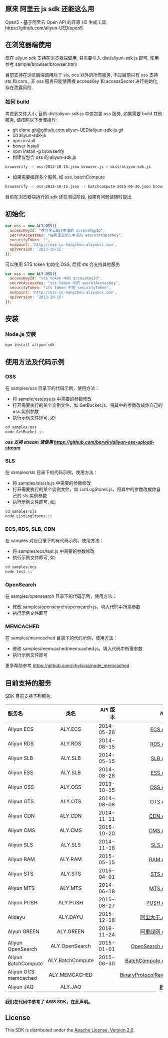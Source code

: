 ## 原来 阿里云 js sdk 还能这么用

Open5 - 基于阿里云 Open API 的开源 H5 生成工具　https://github.com/aliyun-UED/open5

## 在浏览器端使用

现在 aliyun sdk 支持在浏览器端调用, 只需要引入 dist/aliyun-sdk.js 即可, 使用参考 sample/browser/browser.html

目前支持在浏览器端调用除了 sls, ocs 以外的所有服务, 不过目前只有 oss 支持 sts 和 cors , 非 oss 服务只能使用根 accessKey 和 accessSecret 进行初始化, 存在泄露风险.

### 如何 build

考虑到文件大小, 目前 dist/aliyun-sdk.js 中仅包含 oss 服务, 如果需要 build 其他服务, 请按照以下步骤操作:

- git clone git@github.com:aliyun-UED/aliyun-sdk-js.git
- cd aliyun-sdk-js
- npm install
- bower install
- npm install -g browserify
- 构建仅包含 oss 的 aliyun-sdk.js

```sh
browserify -r oss-2013-10-15.json browser.js > dist/aliyun-sdk.js
```

- 如果需要编译多个服务, 如 oss, batchCompute

```sh
browserify -r oss-2013-10-15.json -r batchcompute-2015-06-30.json browser.js > dist/aliyun-sdk.js
```

目前在浏览器端运行的 sdk 还在测试阶段, 如果有问题请随时提出.

## 初始化

```javascript
var oss = new ALY.OSS({
  accessKeyId: "在阿里云OSS申请的 accessKeyId",
  secretAccessKey: "在阿里云OSS申请的 secretAccessKey",
  securityToken: "",
  endpoint: 'http://oss-cn-hangzhou.aliyuncs.com',
  apiVersion: '2013-10-15'
});
```

可以使用 STS token 初始化 OSS, 后续 sts 会支持其他服务

```javascript
var oss = new ALY.OSS({
  accessKeyId: "sts token 中的 accessKeyId",
  secretAccessKey: "sts token 中的 secretAccessKey",
  securityToken: "sts token 中的 securityToken",
  endpoint: 'http://oss-cn-hangzhou.aliyuncs.com',
  apiVersion: '2013-10-15'
});
```

## 安装

### Node.js 安装

```sh
npm install aliyun-sdk
```

## 使用方法及代码示例

### OSS
在 samples/oss 目录下的代码示例，使用方法：
 - 将 sample/oss/oss.js 中需要的参数修改
 - 打开需要执行的某个实例文件，如 GetBucket.js，将其中的参数改成你自己的 oss 实例参数
 - 执行示例文件即可, 如:

 ```javascript
 cd samples/oss
 node GetBucket.js
 ```

***oss 支持 stream 请使用 https://github.com/berwin/aliyun-oss-upload-stream***

### SLS
在 samples/sls 目录下的代码示例，使用方法：
 - 将 samples/sls/sls.js 中需要的参数修改
 - 打开需要执行的某个实例文件，如 ListLogStores.js，将其中的参数改成你自己的 sls 实例参数
 - 执行示例文件即可, 如:

 ```javascript
 cd samples/sls
 node ListLogStores.js
 ```

### ECS, RDS, SLB, CDN
在 samples 对应目录下的有代码示例，使用方法：
 - 将 samples/ecs/test.js 中需要的参数修改
 - 执行示例文件即可, 如:

 ```javascript
 cd samples/ecs
 node test.js
 ```

### OpenSearch
在 samples/opensearch 目录下的代码示例，使用方法：
 - 修改 samples/opensearch/opensearch.js，填入代码中所需参数
 - 执行示例文件即可

### MEMCACHED
在 samples/memcached 目录下的代码示例，使用方法：
 - 修改 samples/memcached/memcached.js，填入代码中所需参数
 - 执行示例文件即可

更多帮助参考 https://github.com/chylvina/node_memcached

## 目前支持的服务

SDK 目前支持下列服务:

| 服务名  | 类名  | API 版本 | API 文档
| :------------ |:---------------:| -----:| -----:|
| Aliyun ECS      | ALY.ECS | 2014-05-26 | [ECS API手册](http://aliyunecs.oss.aliyuncs.com/ECS-API-Reference%202014-05-26.pdf) |
| Aliyun RDS      | ALY.RDS | 2014-08-15 | [RDS API手册](http://imgs-storage.cdn.aliyuncs.com/help/rds/RDS-API-Reference.pdf) |
| Aliyun SLB      | ALY.SLB | 2014-05-15 | [SLB API手册](http://imgs-storage.cdn.aliyuncs.com/help/slb/SLB-API-Reference_2014-05-15.pdf) |
| Aliyun ESS      | ALY.SLB | 2014-08-28 | [ESS API手册](https://help.aliyun.com/product/25855.html) |
| Aliyun OSS      | ALY.OSS | 2013-10-15 | [OSS API手册](http://imgs-storage.cdn.aliyuncs.com/help/oss/oss%20api%2020140828.pdf) |
| Aliyun OTS      | ALY.OTS | 2014-08-08 | [OTS API手册](https://help.aliyun.com/document_detail/ots/APIReference) |
| Aliyun CDN      | ALY.CDN | 2014-11-11 | [CDN API手册](http://imgs-storage.cdn.aliyuncs.com/help/cdn/cdn%20open%20api%20v1.6.pdf) |
| Aliyun CMS      | ALY.CMS | 2015-10-20 | [CMS API手册](https://help.aliyun.com/document_detail/cms/API_References/New_Metric_OpenAPI_Reference.html?spm=5176.product8314972_cms.6.89.O1ENDP) |
| Aliyun SLS      | ALY.SLS | 2014-11-18 | [SLS API手册](http://docs.aliyun.com/#/sls/api/overview) |
| Aliyun RAM      | ALY.RAM | 2015-05-15 | [RAM API手册](https://docs.aliyun.com/#/pub/ram) |
| Aliyun STS      | ALY.STS | 2015-04-01 | [STS API手册](http://docs.aliyun.com/#/pub/ram/sts-user-guide/intro) |
| Aliyun MTS      | ALY.MTS | 2014-06-18 | [MTS API手册](https://help.aliyun.com/document_detail/29212.html) |
| Aliyun PUSH      | ALY.PUSH | 2015-08-27 | [PUSH API手册](https://help.aliyun.com/document_detail/mobilepush/api-reference/openapi.html) |
| Alidayu      | ALY.DAYU | 2015-12-16 | [阿里大于 API手册](https://api.alidayu.com/doc2/apiList.htm) |
| Alyun GREEN      | ALY.GREEN | 2016-11-24 | [阿里绿网 API手册](https://help.aliyun.com/document_detail/28427.html) |
| Aliyun OpenSearch      | ALY.OpenSearch | 2015-01-01 | [OpenSearch API手册](http://docs.aliyun.com/#/opensearch/api-reference/terminology) |
| Aliyun BatchCompute      | ALY.BatchCompute | 2015-06-30 | [BatchCompute API手册](http://docs.aliyun.com/#/pub/batchcompute) |
| Aliyun OCS memcached      | ALY.MEMCACHED        | | [BinaryProtocolRevamped](https://code.google.com/p/memcached/wiki/BinaryProtocolRevamped) |
| Aliyun JAQ      | ALY.JAQ        | | [数控风险](https://help.aliyun.com/product/28308.html) |

#### 我们在代码中参考了 AWS SDK，在此声明。

## License

This SDK is distributed under the
[Apache License, Version 2.0](http://www.apache.org/licenses/LICENSE-2.0).
